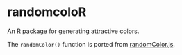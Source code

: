 # randomcoloR

An [R](https://www.r-project.org/) package for generating attractive colors.

The `randomColor()` function is ported from [randomColor.js](https://github.com/davidmerfield/randomColor).
